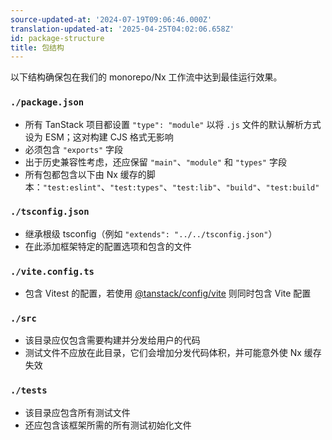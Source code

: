 ```yaml
---
source-updated-at: '2024-07-19T09:06:46.000Z'
translation-updated-at: '2025-04-25T04:02:06.658Z'
id: package-structure
title: 包结构
---
```

以下结构确保包在我们的 monorepo/Nx 工作流中达到最佳运行效果。

### `./package.json`

- 所有 TanStack 项目都设置 `"type": "module"` 以将 `.js` 文件的默认解析方式设为 ESM；这对构建 CJS 格式无影响
- 必须包含 `"exports"` 字段
- 出于历史兼容性考虑，还应保留 `"main"`、`"module"` 和 `"types"` 字段
- 所有包都包含以下由 Nx 缓存的脚本：`"test:eslint"`、`"test:types"`、`"test:lib"`、`"build"`、`"test:build"`

### `./tsconfig.json`

- 继承根级 tsconfig（例如 `"extends": "../../tsconfig.json"`）
- 在此添加框架特定的配置选项和包含的文件

### `./vite.config.ts`

- 包含 Vitest 的配置，若使用 [@tanstack/config/vite](./vite.md) 则同时包含 Vite 配置

### `./src`

- 该目录应仅包含需要构建并分发给用户的代码
- 测试文件不应放在此目录，它们会增加分发代码体积，并可能意外使 Nx 缓存失效

### `./tests`

- 该目录应包含所有测试文件
- 还应包含该框架所需的所有测试初始化文件
